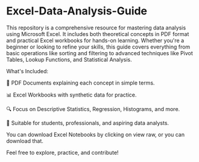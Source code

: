 # Excel-Data-Analysis-Guide

This repository is a comprehensive resource for mastering data analysis using Microsoft Excel. It includes both theoretical concepts in PDF format and practical Excel workbooks for hands-on learning. Whether you're a beginner or looking to refine your skills, this guide covers everything from basic operations like sorting and filtering to advanced techniques like Pivot Tables, Lookup Functions, and Statistical Analysis.

What's Included:

📄 PDF Documents explaining each concept in simple terms.

📊 Excel Workbooks with synthetic data for practice.

🔍 Focus on Descriptive Statistics, Regression, Histograms, and more.

🚀 Suitable for students, professionals, and aspiring data analysts.

You can download Excel Notebooks by clicking on view raw, or you can download that.

Feel free to explore, practice, and contribute!
